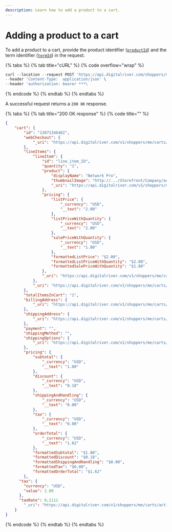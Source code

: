 ```yaml
---
description: Learn how to add a product to a cart.
---
```


# Adding a product to a cart

To add a product to a cart, provide the product identifier ([`productId`](https://drapi.io/commerce/#tag/Carts/paths/\~1v1\~1shoppers\~1me\~1carts\~1active/post)) and the term identifier ([`termId`](https://drapi.io/commerce/#tag/Carts/paths/\~1v1\~1shoppers\~1me\~1carts\~1active/post)) in the request.

{% tabs %}
{% tab title="cURL" %}
{% code overflow="wrap" %}
```javascript
curl --location --request POST 'https://api.digitalriver.com/shoppers/me/carts/active?productId={pid}&termId={termId}' \
--header 'Content-Type:  application/json' \
--header 'authorization: bearer ***\
```
{% endcode %}
{% endtab %}
{% endtabs %}

A successful request returns a `200 OK` response.

{% tabs %}
{% tab title="200 OK response" %}
{% code title="" %}
```json
{
	"cart": {
		"id": "13871346482",
		"webCheckout": {
			"_uri": "https://api.digitalriver.com/v1/shoppers/me/carts/active/web-checkout"
		},
		"lineItems": {
			"lineItem": {
				"id": "line_item_ID",
				"quantity": "1",
				"product": {
					"displayName": "Network Pro",
					"thumbnailImage": "http://.../Storefront/Company/aqued/images/product/thumbnail/80x80net.png",
					"_uri": "https://api.digitalriver.com/v1/shoppers/me/products/product_ID"
				},
				"pricing": {
					"listPrice": {
						"_currency": "USD",
						"__text": "2.00"
					},
					"listPriceWithQuantity": {
						"_currency": "USD",
						"__text": "2.00"
					},
					"salePriceWithQuantity": {
						"_currency": "USD",
						"__text": "1.80"
					},
					"formattedListPrice": "$2.00",
					"formattedListPriceWithQuantity": "$2.00",
					"formattedSalePriceWithQuantity": "$1.80"
				},
				"_uri": "https://api.digitalriver.com/v1/shoppers/me/carts/active/line-items/line_item_ID"
			},
			"_uri": "https://api.digitalriver.com/v1/shoppers/me/carts/active/line-items"
		},
		"totalItemsInCart": "1",
		"billingAddress": {
			"_uri": "https://api.digitalriver.com/v1/shoppers/me/carts/active/billing-address"
		},
		"shippingAddress": {
			"_uri": "https://api.digitalriver.com/v1/shoppers/me/carts/active/shipping-address"
		},
		"payment": "",
		"shippingMethod": "",
		"shippingOptions": {
			"_uri": "https://api.digitalriver.com/v1/shoppers/me/carts/active/shipping-options"
		},
		"pricing": {
			"subtotal": {
				"_currency": "USD",
				"__text": "1.80"
			},
			"discount": {
				"_currency": "USD",
				"__text": "0.18"
			},
			"shippingAndHandling": {
				"_currency": "USD",
				"__text": "0.00"
			},
			"tax": {
				"_currency": "USD",
				"__text": "0.00"
			},
			"orderTotal": {
				"_currency": "USD",
				"__text": "1.62"
			},
			"formattedSubtotal": "$1.80",
			"formattedDiscount": "$0.18",
			"formattedShippingAndHandling": "$0.00",
			"formattedTax": "$0.00",
			"formattedOrderTotal": "$1.62"			
		},
      "tax": {
        "currency": "USD",
        "value": 2.00
      },		
      "taxRate": 0.1111           
		"_uri": "https://api.digitalriver.com/v1/shoppers/me/carts/active"
	}
}
```
{% endcode %}
{% endtab %}
{% endtabs %}

<mark style="background-color:orange;"></mark>

